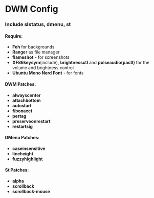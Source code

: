# DWM Config

### Include slstatus, dmenu, st

#### Require: 

* **Feh** for backgrounds
* **Ranger** as file manager
* **flameshot** - for screenshots
* **XF86keysym**(include), **brightnessctl** and **pulseaudio(pactl)** for the volume and brightness control
* **Ubuntu Mono Nerd Font** - for fonts

#### DWM Patches:
* **alwayscenter**
* **attachbottom**
* **autostart**
* **fibonacci**
* **pertag**
* **preserveonrestart**
* **restartsig**

#### DMenu Patches:
* **caseinsensitive**
* **lineheight**
* **fuzzyhighlight**

#### St Patches:
* **alpha**
* **scrollback**
* **scrollback-mouse**
